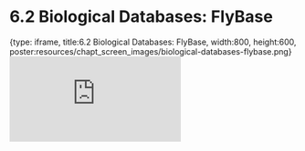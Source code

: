 # 6.2 Biological Databases: FlyBase
 
{type: iframe, title:6.2 Biological Databases: FlyBase, width:800, height:600, poster:resources/chapt_screen_images/biological-databases-flybase.png}
![](https://www.c-moor.org/module-model-org-db/no_toc/biological-databases-flybase.html)
 

 
